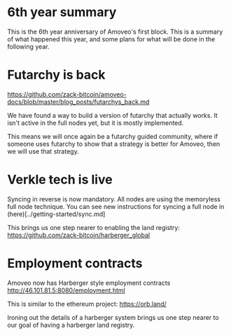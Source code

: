 6th year summary
================

This is the 6th year anniversary of Amoveo's first block. This is a summary of what happened this year, and some plans for what will be done in the following year.

Futarchy is back
===============

https://github.com/zack-bitcoin/amoveo-docs/blob/master/blog_posts/futarchys_back.md

We have found a way to build a version of futarchy that actually works. It isn't active in the full nodes yet, but it is mostly implemented.

This means we will once again be a futarchy guided community, where if someone uses futarchy to show that a strategy is better for Amoveo, then we will use that strategy.

Verkle tech is live
================


Syncing in reverse is now mandatory. All nodes are using the memoryless full node technique.
You can see new instructions for syncing a full node in (here)[../getting-started/sync.md]

This brings us one step nearer to enabling the land registry: https://github.com/zack-bitcoin/harberger_global


Employment contracts
================

Amoveo now has Harberger style employment contracts http://46.101.81.5:8080/employment.html

This is similar to the ethereum project: https://orb.land/

Ironing out the details of a harberger system brings us one step nearer to our goal of having a harberger land registry.

